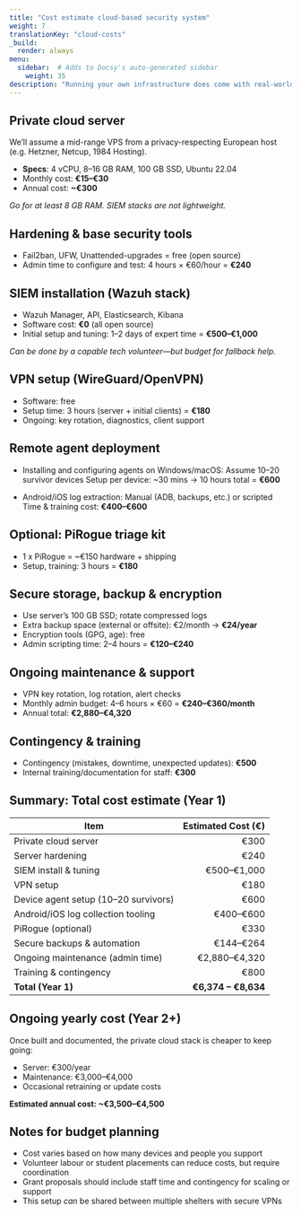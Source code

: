 ```yaml
---
title: "Cost estimate cloud-based security system"
weight: 7
translationKey: "cloud-costs"
_build:
  render: always
menu:
  sidebar:  # Adds to Docsy's auto-generated sidebar
    weight: 35
description: "Running your own infrastructure does come with real-world costs—especially in terms of time and expertise."
---
```


## Private cloud server

We’ll assume a mid-range VPS from a privacy-respecting European host (e.g. Hetzner, Netcup, 1984 Hosting).

* **Specs**: 4 vCPU, 8–16 GB RAM, 100 GB SSD, Ubuntu 22.04
* Monthly cost: **€15–€30**
* Annual cost: **\~€300**

*Go for at least 8 GB RAM. SIEM stacks are not lightweight.*

## Hardening & base security tools

* Fail2ban, UFW, Unattended-upgrades = free (open source)
* Admin time to configure and test: 4 hours × €60/hour = **€240**

## SIEM installation (Wazuh stack)

* Wazuh Manager, API, Elasticsearch, Kibana
* Software cost: **€0** (all open source)
* Initial setup and tuning: 1–2 days of expert time = **€500–€1,000**

*Can be done by a capable tech volunteer—but budget for fallback help.*

## VPN setup (WireGuard/OpenVPN)

* Software: free
* Setup time: 3 hours (server + initial clients) = **€180**
* Ongoing: key rotation, diagnostics, client support

## Remote agent deployment

* Installing and configuring agents on Windows/macOS:
  Assume 10–20 survivor devices
  Setup per device: \~30 mins → 10 hours total = **€600**

* Android/iOS log extraction:
  Manual (ADB, backups, etc.) or scripted
  Time & training cost: **€400–€600**

## Optional: PiRogue triage kit

* 1 x PiRogue = \~€150 hardware + shipping
* Setup, training: 3 hours = **€180**

## Secure storage, backup & encryption

* Use server’s 100 GB SSD; rotate compressed logs
* Extra backup space (external or offsite): €2/month → **€24/year**
* Encryption tools (GPG, age): free
* Admin scripting time: 2–4 hours = **€120–€240**

## Ongoing maintenance & support

* VPN key rotation, log rotation, alert checks
* Monthly admin budget: 4–6 hours × €60 = **€240–€360/month**
* Annual total: **€2,880–€4,320**

## Contingency & training

* Contingency (mistakes, downtime, unexpected updates): **€500**
* Internal training/documentation for staff: **€300**

## Summary: Total cost estimate (Year 1)

| Item                                 |  Estimated Cost (€) |
|--------------------------------------|--------------------:|
| Private cloud server                 |                €300 |
| Server hardening                     |                €240 |
| SIEM install & tuning                |         €500–€1,000 |
| VPN setup                            |                €180 |
| Device agent setup (10–20 survivors) |                €600 |
| Android/iOS log collection tooling   |           €400–€600 |
| PiRogue (optional)                   |                €330 |
| Secure backups & automation          |           €144–€264 |
| Ongoing maintenance (admin time)     |       €2,880–€4,320 |
| Training & contingency               |                €800 |
| **Total (Year 1)**                   | **€6,374 – €8,634** |

## Ongoing yearly cost (Year 2+)

Once built and documented, the private cloud stack is cheaper to keep going:

* Server: €300/year
* Maintenance: €3,000–€4,000
* Occasional retraining or update costs

**Estimated annual cost: \~€3,500–€4,500**

## Notes for budget planning

* Cost varies based on how many devices and people you support
* Volunteer labour or student placements can reduce costs, but require coordination
* Grant proposals should include staff time and contingency for scaling or support
* This setup *can* be shared between multiple shelters with secure VPNs
